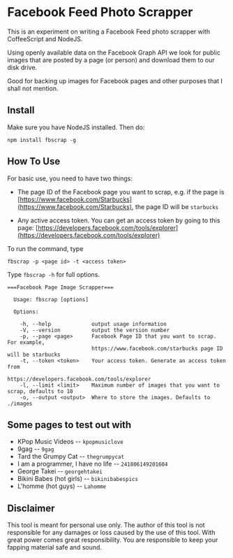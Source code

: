 # Facebook Feed Photo Scrapper

This is an experiment on writing a Facebook Feed photo scrapper with CoffeeScript and NodeJS. 

Using openly available data on the Facebook Graph API we look for public images that are posted by a page (or person) and download them to our disk drive. 

Good for backing up images for Facebook pages and other purposes that I shall not mention.

## Install

Make sure you have NodeJS installed. Then do: 

    npm install fbscrap -g

## How To Use

For basic use, you need to have two things:

* The page ID of the Facebook page you want to scrap, e.g. if the page is [https://www.facebook.com/Starbucks](https://www.facebook.com/Starbucks), the page ID will be `starbucks`

* Any active access token. You can get an access token by going to this page: [https://developers.facebook.com/tools/explorer](https://developers.facebook.com/tools/explorer)

To run the command, type

    fbscrap -p <page id> -t <access token>

Type `fbscrap -h` for full options.

    ===Facebook Page Image Scrapper===

      Usage: fbscrap [options]

      Options:

        -h, --help             output usage information
        -V, --version          output the version number
        -p, --page <page>      Facebook Page ID that you want to scrap. For example, 
                               https://www.facebook.com/starbucks page ID will be starbucks
        -t, --token <token>    Your access token. Generate an access token from 
                               https://developers.facebook.com/tools/explorer
        -l, --limit <limit>    Maximum number of images that you want to scrap, defaults to 10
        -o, --output <output>  Where to store the images. Defaults to ./images

## Some pages to test out with

* KPop Music Videos -- `kpopmusiclove`
* 9gag -- `9gag`
* Tard the Grumpy Cat -- `thegrumpycat`
* I am a programmer, I have no life -- `241806149201604`
* George Takei -- `georgehtakei`
* Bikini Babes (hot girls) -- `bikinibabespics`
* L'homme (hot guys) -- `Lahomme`

## Disclaimer

This tool is meant for personal use only. The author of this tool is not responsible for any damages or loss caused by the use of this tool. With great power comes great responsibility. You are responsible to keep your fapping material safe and sound.



